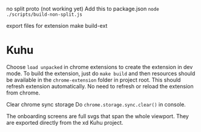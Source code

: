 

no split proto (not working yet)
Add this to package.json
`node ./scripts/build-non-split.js`



export files for extension
make build-ext

# Kuhu   


Choose `load unpacked` in chrome extensions to create the extension in dev mode.
To build the extension, just do `make build` and then resources should be available in the  `chrome-extension` folder in project root.
This should refresh extension automatically. No need to refresh or reload the extension from chrome.


Clear chrome sync storage
Do `chrome.storage.sync.clear()` in console.



The onboarding screens are full svgs that span the whole viewport. They are exported directly from the xd Kuhu project.




